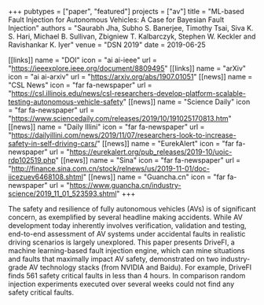 +++
pubtypes = ["paper", "featured"]
projects = ["av"]
title = "ML-based Fault Injection for Autonomous Vehicles: A Case for Bayesian Fault Injection"
authors = "Saurabh Jha, Subho S. Banerjee, Timothy Tsai, Siva K. S. Hari, Michael B. Sullivan, Zbigniew T. Kalbarczyk, Stephen W. Keckler and Ravishankar K. Iyer"
venue = "DSN 2019"
date = 2019-06-25

[[links]]
  name = "DOI"
  icon = "ai ai-ieee"
  url = "https://ieeexplore.ieee.org/document/8809495"
[[links]]
  name = "arXiv"
  icon = "ai ai-arxiv"
  url = "https://arxiv.org/abs/1907.01051"
[[news]]
  name = "CSL News"
  icon = "far fa-newspaper"
  url = "https://csl.illinois.edu/news/csl-researchers-develop-platform-scalable-testing-autonomous-vehicle-safety"
[[news]]
  name = "Science Daily"
  icon = "far fa-newspaper"
  url = "https://www.sciencedaily.com/releases/2019/10/191025170813.htm"
[[news]]
  name = "Daily Illini"
  icon = "far fa-newspaper"
  url = "https://dailyillini.com/news/2019/11/07/researchers-look-to-increase-safety-in-self-driving-cars/"
[[news]]
  name = "EurekAlert"
  icon = "far fa-newspaper"
  url = "https://eurekalert.org/pub_releases/2019-10/uoic-rdp102519.php"
[[news]]
  name = "Sina"
  icon = "far fa-newspaper"
  url = "http://finance.sina.com.cn/stock/relnews/us/2019-11-01/doc-iicezuev6468108.shtml"
[[news]]
  name = "Guancha.cn"
  icon = "far fa-newspaper"
  url = "https://www.guancha.cn/industry-science/2019_11_01_523593.shtml"
+++

The safety and resilience of fully autonomous vehicles (AVs) is of significant concern, as
exemplified by several headline making accidents. While AV development today inherently involves
verification, validation and testing, end-to-end assessment of AV systems under accidental faults in
realistic driving scenarios is largely unexplored. This paper presents DriveFI, a machine
learning-based fault injection engine, which can mine situations and faults that maximally impact AV
safety, demonstrated on two industry-grade AV technology stacks (from NVIDIA and Baidu). For
example, DriveFI finds 561 safety critical faults in less than 4 hours. In comparison random
injection experiments executed over several weeks could not find any safety critical faults.
